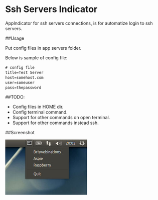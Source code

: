 Ssh Servers Indicator
===================

AppIndicator for ssh servers connections, is for automatize login to ssh servers.

##Usage

Put config files in app servers folder.

Below is sample of config file:

```
# config file
title=Test Server
host=somehost.com
user=someuser
pass=thepassword
```

##TODO:
* Config files in HOME dir.
* Config terminal command.
* Support for other commands on open terminal.
* Support for other commands instead ssh.


##Screenshot

![](https://github.com/maxisabattini/sshServersIndicator/blob/master/screenshot.jpg?raw=true)



